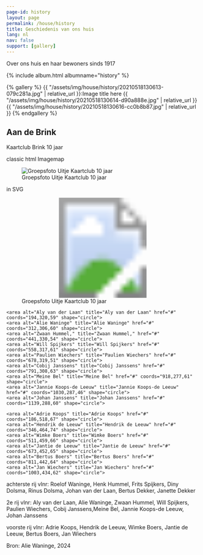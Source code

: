 ```yaml
---
page-id: history
layout: page
permalink: /house/history
title: Geschiedenis van ons huis
lang: nl
nav: false
support: [gallery]
---
```


Over ons huis en haar bewoners sinds 1917

<!-- With exiftag and exif: -->
<!-- simply so (by Jimmy_Xiao) -->

{% include album.html albumname="history" %}

<!-- Inline using lightgallery_tag.rb -->

{% gallery %}
{{ "/assets/img/house/history/20210518130613-079c281a.jpg" | relative_url }}:Image title here
{{ "/assets/img/house/history/20210518130614-d90a888e.jpg" | relative_url }}
{{ "/assets/img/house/history/20210518130616-cc0b8b87.jpg" | relative_url }}
{% endgallery %}

<!-- lightgallery_tag.rb auto thumbs -->

## Aan de Brink

Kaartclub Brink 10 jaar

classic html Imagemap

<figure><img src='{{ "/assets/img/house/history/Brink_10_jaar_kaartclub_groep_1392x860.jpg" | relative_url }}' alt='Groepsfoto Uitje Kaartclub 10 jaar' usemap='#kaartclub-map'><figcaption class='kleiner'>Groepsfoto Uitje Kaartclub 10 jaar</figcaption></figure>

in SVG

<figure><svg xmlns="http://www.w3.org/2000/svg" xmlns:xlink="http://www.w3.org/1999/xlink" viewBox="0 0 1392 860">
<image width="1392" height="860" xlink:href="{{ '/assets/img/house/history/Brink_10_jaar_kaartclub_groep_1392x860.jpg' | relative_url }}"></image>
<a xlink:href="#" id="Roelof Waninge">
  <rect x="275" y="121" fill="#fff" opacity="0" width="100" height="100" data-label="Roelof Waninge"></rect></a>
<a xlink:href="#" id="Henk Hummel">
  <rect x="401" y="130" fill="#fff" opacity="0" width="100" height="100" data-label="Henk Hummel"></rect></a>
<a xlink:href="#" id="Frits Spijkers">
  <rect x="532" y="115" fill="#fff" opacity="0" width="100" height="100" data-label="Frits Spijkers"></rect></a>
<a xlink:href="#" id="Jan Wiechers">
  <rect x="960" y="362" fill="#fff" opacity="0.1" width="100" height="100" data-label="Jan Wiechers"></rect></a>
</svg>
<figcaption class='kleiner'>Groepsfoto Uitje Kaartclub 10 jaar</figcaption></figure>

<map name="kaartclub-map">
    <area alt="Roelof Waninge" title="Roelof Waninge" href="#" coords="319,183,59" shape="circle">
    <area alt="Henk Hummel" title="Henk Hummel" href="#" coords="448,190,58" shape="circle">
    <area alt="Frits Spijkers" title="Frits Spijkers" href="#" coords="581,187,71" shape="circle">
    <area alt="Diny Dolsma" title="Diny Dolsma" href="#" coords="705,211,56" shape="circle">
    <area alt="Rinus Dolsma" title="Rinus Dolsma" href="#" coords="819,189,58" shape="circle">
    <area alt="Johan van der Laan" title="Johan van der Laan" href="#" coords="935,154,58" shape="circle">
    <area alt="Bertus Dekker" title="Bertus Dekker" href="#" coords="1049,187,48" shape="circle">
    <area alt="Janette Dekker" title="Janette Dekker" href="#" coords="1161,175,49" shape="circle">

    <area alt="Aly van der Laan" title="Aly van der Laan" href="#" coords="194,320,59" shape="circle">
    <area alt="Alie Waninge" title="Alie Waninge" href="#" coords="312,306,60" shape="circle">
    <area alt="Zwaan Hummel," title="Zwaan Hummel," href="#" coords="441,330,54" shape="circle">
    <area alt="Will Spijkers" title="Will Spijkers" href="#" coords="558,317,61" shape="circle">
    <area alt="Paulien Wiechers" title="Paulien Wiechers" href="#" coords="678,319,51" shape="circle">
    <area alt="Cobij Janssens" title="Cobij Janssens" href="#" coords="791,308,63" shape="circle">
    <area alt="Meine Bel" title="Meine Bel" href="#" coords="918,277,61" shape="circle">
    <area alt="Jannie Koops-de Leeuw" title="Jannie Koops-de Leeuw" href="#" coords="1030,287,46" shape="circle">
    <area alt="Johan Janssens" title="Johan Janssens" href="#" coords="1139,288,60" shape="circle">

    <area alt="Adrie Koops" title="Adrie Koops" href="#" coords="186,518,67" shape="circle">
    <area alt="Hendrik de Leeuw" title="Hendrik de Leeuw" href="#" coords="346,464,74" shape="circle">
    <area alt="Wimke Boers" title="Wimke Boers" href="#" coords="511,459,66" shape="circle">
    <area alt="Jantie de Leeuw" title="Jantie de Leeuw" href="#" coords="673,452,65" shape="circle">
    <area alt="Bertus Boers" title="Bertus Boers" href="#" coords="811,442,64" shape="circle">
    <area alt="Jan Wiechers" title="Jan Wiechers" href="#" coords="1003,434,62" shape="circle">

</map>

achterste rij vlnr: Roelof Waninge, Henk Hummel, Frits Spijkers, Diny Dolsma, Rinus Dolsma, Johan van der Laan, Bertus Dekker, Janette Dekker

2e rij vlnr: Aly van der Laan, Alie Waninge, Zwaan Hummel, Will Spijkers, Paulien Wiechers, Cobij Janssens,Meine Bel, Jannie Koops-de Leeuw, Johan Janssens

voorste rij vlnr: Adrie Koops, Hendrik de Leeuw, Wimke Boers, Jantie de Leeuw, Bertus Boers, Jan Wiechers

Bron: Alie Waninge, 2024
